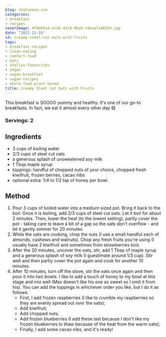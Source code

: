 ```yaml
---
blog: shalveena.com
categories:
- breakfast
- recipes
coverImage: 4f8e69a3-eca9-42c4-96a0-c9aaa7a48264.jpg
date: "2021-12-15"
id: creamy-steel-cut-oats-with-fruits
tags:
- breakfast-recipes
- clean-eating
- comfort-food
- oats
- shallys-favourites
- vegan
- vegan-breakfast
- vegan-recipes
- whole-food-plant-based
title: Creamy Steel Cut Oats with Fruits
---
```


This breakfast is SOOOO yummy and healthy. It's one of our go-to breakfasts. In fact, we eat it almost every other day 😄

### Servings: 2

## Ingredients

- 3 cups of boiling water
- 2/3 cups of steel cut oats
- a generous splash of unsweetened soy milk
- 1 Tbsp maple syrup
- toppings: handful of chopped nuts of your choice, chopped fresh kiwifruit, frozen berries, cacao nibs
- optional extra: 1/4 to 1/2 tsp of honey per bowl.

## Method

1. Pour 3 cups of boiled water into a medium sized pot. Bring it back to the boil. Once it is boiling, add 2/3 cups of steel cut oats. Let it boil for about 2 minutes. Then, lower the heat (to the lowest setting), partly cover the pot - taking care to leave a bit of a gap so the oats don't overflow - and let it gently simmer for 20 minutes.
2. While the oats are cooking, chop the nuts (I use a small handful each of almonds, cashews and walnuts). Chop any fresh fruits you're using (I usually have 2 kiwifruit and sometimes from strawberries too).
3. After the 20 minutes, uncover the oats, stir, add 1 Tbsp of maple syrup and a generous splash of soy milk (I guestimate around 1/3 cup). Stir well and then partly cover the pot again and cook for another 10 minutes.
4. After 10 minutes, turn off the stove, stir the oats once again and then pour it into two bowls. I like to add a touch of honey to my bowl at this stage and mix well (Max doesn't like his one as sweet so I omit it from his). You can add the toppings in whichever order you like, but I do it as follows:
    - First, I add frozen raspberries (I like to crumble my raspberries so they are evenly spread out over the oats);
    - Add kiwifruit;
    - Add chopped nuts;
    - Add frozen blueberries (I add these last because I don't like my frozen blueberries to thaw because of the heat from the warm oats);
    - Finally, I add some cacao nibs, and it's ready!
